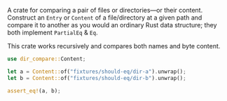 A crate for comparing a pair of files or directories—or their content. Construct an `Entry` or
`Content` of a file/directory at a given path and compare it to another as you would an ordinary
Rust data structure; they both implement `PartialEq` & `Eq`.

This crate works recursively and compares both names and byte content.

```rs
use dir_compare::Content;

let a = Content::of("fixtures/should-eq/dir-a").unwrap();
let b = Content::of("fixtures/should-eq/dir-b").unwrap();

assert_eq!(a, b);
```
